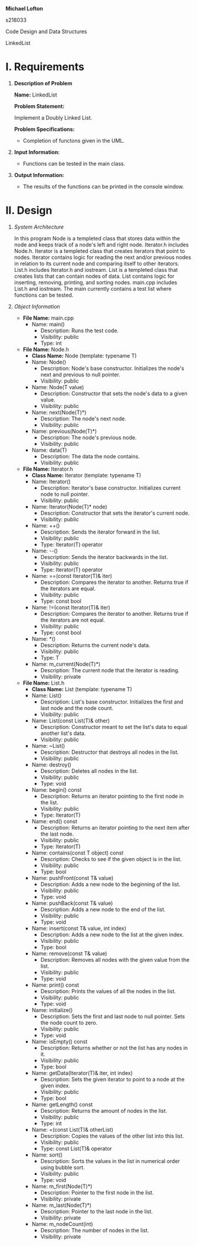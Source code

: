 **Michael Lofton**

s218033 

Code Design and Data Structures

LinkedList

# I. Requirements
    
 1. **Description of Problem**

    **Name:** LinkedList

    **Problem Statement:** 

    Implement a Doubly Linked List.

    **Problem Specifications:**
    
    * Completion of functons given in the UML. 

 2. **Input Information:**
    * Functions can be tested in the main class.
 3. **Output Information:**
    * The results of the functions can be printed in the console window.

# II. Design
 1. *System Architecture*

    In this program Node is a templeted class that stores data within the node and keeps track of a node's left and right node. Iterator.h includes Node.h. Iterator is a templeted class that creates iterators that point to nodes. Iterator contains logic for reading the next and/or previous nodes in relation to its current node and comparing itself to other iterators. List.h includes Iterator.h and iostream. List is a templeted class that creates lists that can contain nodes of data. List contains logic for inserting, removing, printing, and sorting nodes. main.cpp includes List.h and iostream. The main currently contains a test list where functions can be tested.
 2. *Object Information*
    * **File Name:** main.cpp
        * Name: main()
            * Description: Runs the test code.
            * Visibility: public
            * Type: int
    * **File Name:** Node.h
        * **Class Name:** Node (template: typename T)
        * Name: Node()
            * Description: Node's base constructor. Initializes the node's next and previous to null pointer.
            * Visibility: public
        * Name: Node(T value)
            * Description: Constructor that sets the node's data to a given value.
            * Visibility: public
        * Name: next(Node(T)*)
            * Description: The node's next node.
            * Visibility: public
        * Name: previous(Node(T)*)
            * Description: The node's previous node.
            * Visibility: public
        * Name: data(T)
            * Description: The data the node contains.
            * Visibility: public
    * **File Name:** Iterator.h
        * **Class Name:** Iterator (template: typename T)
        * Name: Iterator()
            * Description: Iterator's base constructor. Initializes current node to null pointer.
            * Visibility: public
        * Name: Iterator(Node(T)* node)
            * Description: Constructor that sets the iterator's current node.
            * Visibility: public
        * Name: ++()
            * Description: Sends the iterator forward in the list.
            * Visibility: public
            * Type: Iterator(T) operator
        * Name: --()
            * Description: Sends the iterator backwards in the list.
            * Visibility: public
            * Type: Iterator(T) operator
        * Name: ==(const Iterator(T)& iter)
            * Description: Compares the iterator to another. Returns true if the iterators are equal.
            * Visibility: public
            * Type: const bool
        * Name: !=(const Iterator(T)& iter)
            * Description: Compares the iterator to another. Returns true if the iterators are not equal.
            * Visibility: public
            * Type: const bool
        * Name: *()
            * Description: Returns the current node's data.
            * Visibility: public
            * Type: T
        * Name: m_current(Node(T)*)
            * Description: The current node that the iterator is reading.
            * Visibility: private
    * **File Name:** List.h
        * **Class Name:** List (template: typename T)
        * Name: List()
            * Description: List's base constructor. Initializes the first and last node and the node count.
            * Visibility: public
        * Name: List(const List(T)& other)
            * Description: Constructor meant to set the list's data to equal another list's data.
            * Visibility: public
        * Name: ~List()
            * Description: Destructor that destroys all nodes in the list.
            * Visibility: public
        * Name: destroy()
            * Description: Deletes all nodes in the list.
            * Visibility: public
            * Type: void
        * Name: begin() const
            * Description: Returns an iterator pointing to the first node in the list.
            * Visibility: public
            * Type: Iterator(T)
        * Name: end() const
            * Description: Returns an iterator pointing to the next item after the last node.
            * Visibility: public
            * Type: Iterator(T)
        * Name: contains(const T object) const
            * Description: Checks to see if the given object is in the list.
            * Visibility: public
            * Type: bool
        * Name: pushFront(const T& value)
            * Description: Adds a new node to the beginning of the list.
            * Visibility: public
            * Type: void
        * Name: pushBack(const T& value)
            * Description: Adds a new node to the end of the list.
            * Visibility: public
            * Type: void
        * Name: insert(const T& value, int index)
            * Description: Adds a new node to the list at the given index.
            * Visibility: public
            * Type: bool
        * Name: remove(const T& value)
            * Description: Removes all nodes with the given value from the list.
            * Visibility: public
            * Type: void
        * Name: print() const
            * Description: Prints the values of all the nodes in the list.
            * Visibility: public
            * Type: void
        * Name: initialize()
            * Description: Sets the first and last node to null pointer. Sets the node count to zero.
            * Visibility: public
            * Type: void
        * Name: isEmpty() const
            * Description: Returns whether or not the list has any nodes in it.
            * Visibility: public
            * Type: bool
        * Name: getData(Iterator(T)& iter, int index)
            * Description: Sets the given iterator to point to a node at the given index.
            * Visibility: public
            * Type: bool
        * Name: getLength() const
            * Description: Returns the amount of nodes in the list.
            * Visibility: public
            * Type: int
        * Name: =(const List(T)& otherList)
            * Description: Copies the values of the other list into this list.
            * Visibility: public
            * Type: const List(T)& operator
        * Name: sort()
            * Description: Sorts the values in the list in numerical order using bubble sort.
            * Visibility: public
            * Type: void
        * Name: m_first(Node(T)*)
            * Description: Pointer to the first node in the list.
            * Visibility: private
        * Name: m_last(Node(T)*)
            * Description: Pointer to the last node in the list.
            * Visibility: private
        * Name: m_nodeCount(int)
            * Description: The number of nodes in the list.
            * Visibility: private